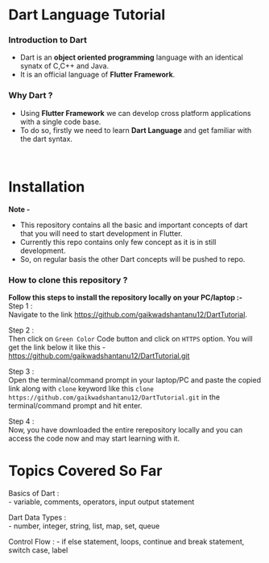 # Dart Language Tutorial

### Introduction to Dart
- Dart is an **object oriented programming** language with an identical synatx of C,C++ and Java. 
- It is an official language of **Flutter Framework**. 

### Why Dart ?
- Using **Flutter Framework** we can develop cross platform applications with a single code base. 
- To do so, firstly we need to learn **Dart Language** and get familiar with the dart syntax.
<br>

# Installation
**Note -** 
- This repository contains all the basic and important concepts of dart that you will need to start development in Flutter. 
- Currently this repo contains only few concept as it is in still development.
- So, on regular basis the other Dart concepts will be pushed to repo.

### How to clone this repository ?
**Follow this steps to install the repository locally on your PC/laptop :-**  
Step 1 :  
Navigate to the link https://github.com/gaikwadshantanu12/DartTutorial.

Step 2 :  
Then click on ``Green Color`` Code button and click on ``HTTPS`` option. You will get the link below it like this - https://github.com/gaikwadshantanu12/DartTutorial.git

Step 3 :   
Open the terminal/command prompt in your laptop/PC and paste the copied link along with ``clone`` keyword like this ``clone https://github.com/gaikwadshantanu12/DartTutorial.git`` in the terminal/command prompt and hit enter. 

Step 4 :  
Now, you have downloaded the entire rerepository locally and you can access the code now and may start learning with it.


# Topics Covered So Far
Basics of Dart :  
    - variable, comments, operators, input output statement

Dart Data Types :  
    - number, integer, string, list, map, set, queue

Control Flow :
    - if else statement, loops, continue and break statement, switch case, label
